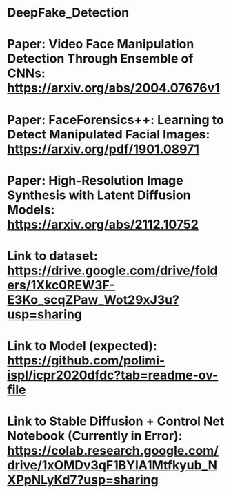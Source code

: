 # DeepFake_Detection

# Paper: Video Face Manipulation Detection Through Ensemble of CNNs: https://arxiv.org/abs/2004.07676v1
# Paper: FaceForensics++: Learning to Detect Manipulated Facial Images: https://arxiv.org/pdf/1901.08971
# Paper: High-Resolution Image Synthesis with Latent Diffusion Models: https://arxiv.org/abs/2112.10752

# Link to dataset: https://drive.google.com/drive/folders/1Xkc0REW3F-E3Ko_scqZPaw_Wot29xJ3u?usp=sharing
# Link to Model (expected): https://github.com/polimi-ispl/icpr2020dfdc?tab=readme-ov-file
# Link to Stable Diffusion + Control Net Notebook (Currently in Error): https://colab.research.google.com/drive/1xOMDv3qF1BYlA1Mtfkyub_NXPpNLyKd7?usp=sharing
